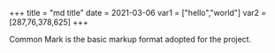 +++
title = "md title"
date = 2021-03-06
var1 = ["hello","world"]
var2 = [287,76,378,625]
+++

Common Mark is the basic markup format adopted for the project.